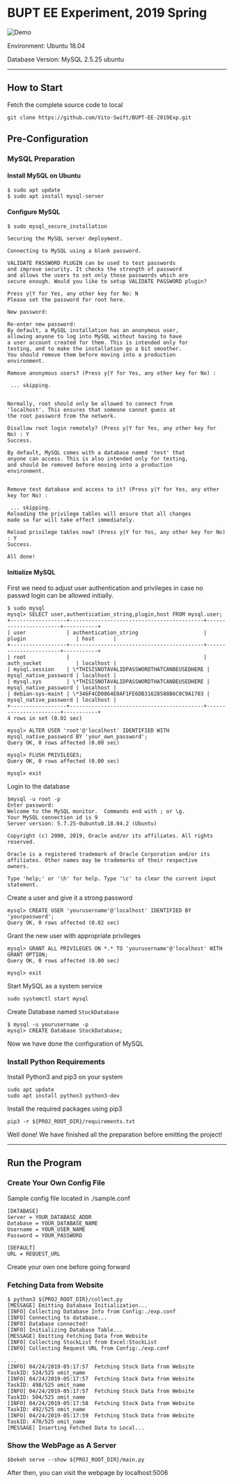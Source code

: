 # BUPT EE Experiment, 2019 Spring

![Demo](https://github.com/Vito-Swift/BUPT-EE-2019Exp/blob/master/assets/show.png)

Environment: Ubuntu 18.04

Database Version: MySQL 2.5.25 ubuntu

---

## How to Start

Fetch the complete source code to local
```
git clone https://github.com/Vito-Swift/BUPT-EE-2019Exp.git
```


## Pre-Configuration

### MySQL Preparation

#### Install MySQL on Ubuntu

```
$ sudo apt update
$ sudo apt install mysql-server
```

#### Configure MySQL

```
$ sudo mysql_secure_installation

Securing the MySQL server deployment.

Connecting to MySQL using a blank password.

VALIDATE PASSWORD PLUGIN can be used to test passwords
and improve security. It checks the strength of password
and allows the users to set only those passwords which are
secure enough. Would you like to setup VALIDATE PASSWORD plugin?

Press y|Y for Yes, any other key for No: N
Please set the password for root here.

New password: 

Re-enter new password: 
By default, a MySQL installation has an anonymous user,
allowing anyone to log into MySQL without having to have
a user account created for them. This is intended only for
testing, and to make the installation go a bit smoother.
You should remove them before moving into a production
environment.

Remove anonymous users? (Press y|Y for Yes, any other key for No) :   

 ... skipping.


Normally, root should only be allowed to connect from
'localhost'. This ensures that someone cannot guess at
the root password from the network.

Disallow root login remotely? (Press y|Y for Yes, any other key for No) : Y  
Success.

By default, MySQL comes with a database named 'test' that
anyone can access. This is also intended only for testing,
and should be removed before moving into a production
environment.


Remove test database and access to it? (Press y|Y for Yes, any other key for No) : 

 ... skipping.
Reloading the privilege tables will ensure that all changes
made so far will take effect immediately.

Reload privilege tables now? (Press y|Y for Yes, any other key for No) : Y
Success.

All done! 
```

#### Initialize MySQL

First we need to adjust user authentication and privileges in case no passwd login can be allowed initially.

```
$ sudo mysql
mysql> SELECT user,authentication_string,plugin,host FROM mysql.user;
+------------------+-------------------------------------------+-----------------------+-----------+
| user             | authentication_string                     | plugin                | host      |
+------------------+-------------------------------------------+-----------------------+-----------+
| root             |                                           | auth_socket           | localhost |
| mysql.session    | \*THISISNOTAVALIDPASSWORDTHATCANBEUSEDHERE | mysql_native_password | localhost |
| mysql.sys        | \*THISISNOTAVALIDPASSWORDTHATCANBEUSEDHERE | mysql_native_password | localhost |
| debian-sys-maint | \*346F4CD0864E0AF1FE6DB31628588B6C0C9A1703 | mysql_native_password | localhost |
+------------------+-------------------------------------------+-----------------------+-----------+
4 rows in set (0.01 sec)

mysql> ALTER USER 'root'@'localhost' IDENTIFIED WITH mysql_native_password BY 'your_own_password';
Query OK, 0 rows affected (0.00 sec)

mysql> FLUSH PRIVILEGES;
Query OK, 0 rows affected (0.00 sec)

mysql> exit
```

Login to the database
```
$mysql -u root -p  
Enter password:
Welcome to the MySQL monitor.  Commands end with ; or \g.
Your MySQL connection id is 9
Server version: 5.7.25-0ubuntu0.18.04.2 (Ubuntu)

Copyright (c) 2000, 2019, Oracle and/or its affiliates. All rights reserved.

Oracle is a registered trademark of Oracle Corporation and/or its
affiliates. Other names may be trademarks of their respective
owners.

Type 'help;' or '\h' for help. Type '\c' to clear the current input statement.
```

Create a user and give it a strong password

```
mysql> CREATE USER 'yourusername'@'localhost' IDENTIFIED BY 'yourpassword';
Query OK, 0 rows affected (0.02 sec)
```

Grant the new user with appropriate privileges

```
mysql> GRANT ALL PRIVILEGES ON *.* TO 'yourusername'@'localhost' WITH GRANT OPTION;
Query OK, 0 rows affected (0.00 sec)

mysql> exit
```

Start MySQL as a system service
``` 
sudo systemctl start mysql
```

Create Database named `StockDatabase`

```
$ mysql -u yourusername -p
mysql> CREATE Database StockDatabase;
```

Now we have done the configuration of MySQL

### Install Python Requirements

Install Python3 and pip3 on your system
``` 
sudo apt update
sudo apt install python3 python3-dev
```

Install the required packages using pip3
```
pip3 -r ${PROJ_ROOT_DIR}/requirements.txt 
```


Well done! We have finished all the preparation before emitting the project!

---

## Run the Program

### Create Your Own Config File

Sample config file located in ./sample.conf

```
[DATABASE]
Server = YOUR_DATABASE_ADDR
Database = YOUR_DATABASE_NAME
Username = YOUR_USER_NAME
Password = YOUR_PASSWORD

[DEFAULT]
URL = REQUEST_URL
```

Create your own one before going forward

### Fetching Data from Website

```
$ python3 ${PROJ_ROOT_DIR}/collect.py
[MESSAGE] Emitting Database Initialization...
[INFO] Collecting Database Info from Config:./exp.conf
[INFO] Connecting to database...
[INFO] Database connected!
[INFO] Initializing Database Table...
[MESSAGE] Emitting Fetching Data from Website
[INFO] Collecting StockList from Excel:StockList
[INFO] Collecting Request URL from Config:./exp.conf

...
[INFO] 04/24/2019-05:17:57	Fetching Stock Data from Website	TaskID: 524/525	omit_name
[INFO] 04/24/2019-05:17:57	Fetching Stock Data from Website	TaskID: 498/525	omit_name
[INFO] 04/24/2019-05:17:57	Fetching Stock Data from Website	TaskID: 504/525	omit_name
[INFO] 04/24/2019-05:17:58	Fetching Stock Data from Website	TaskID: 492/525	omit_name
[INFO] 04/24/2019-05:17:59	Fetching Stock Data from Website	TaskID: 470/525	omit_name
[MESSAGE] Inserting Fetched Data to Local...
```

### Show the WebPage as A Server

```
$bokeh serve --show ${PROJ_ROOT_DIR}/main.py
```

After then, you can visit the webpage by localhost:5006